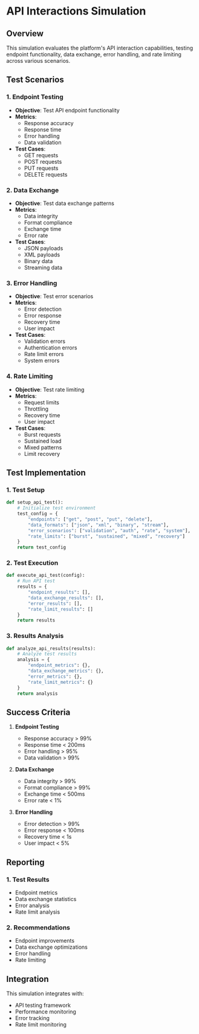 # API Interactions Simulation

## Overview

This simulation evaluates the platform's API interaction capabilities, testing endpoint functionality, data exchange, error handling, and rate limiting across various scenarios.

## Test Scenarios

### 1. Endpoint Testing
- **Objective**: Test API endpoint functionality
- **Metrics**:
  - Response accuracy
  - Response time
  - Error handling
  - Data validation
- **Test Cases**:
  - GET requests
  - POST requests
  - PUT requests
  - DELETE requests

### 2. Data Exchange
- **Objective**: Test data exchange patterns
- **Metrics**:
  - Data integrity
  - Format compliance
  - Exchange time
  - Error rate
- **Test Cases**:
  - JSON payloads
  - XML payloads
  - Binary data
  - Streaming data

### 3. Error Handling
- **Objective**: Test error scenarios
- **Metrics**:
  - Error detection
  - Error response
  - Recovery time
  - User impact
- **Test Cases**:
  - Validation errors
  - Authentication errors
  - Rate limit errors
  - System errors

### 4. Rate Limiting
- **Objective**: Test rate limiting
- **Metrics**:
  - Request limits
  - Throttling
  - Recovery time
  - User impact
- **Test Cases**:
  - Burst requests
  - Sustained load
  - Mixed patterns
  - Limit recovery

## Test Implementation

### 1. Test Setup
```python
def setup_api_test():
    # Initialize test environment
    test_config = {
        "endpoints": ["get", "post", "put", "delete"],
        "data_formats": ["json", "xml", "binary", "stream"],
        "error_scenarios": ["validation", "auth", "rate", "system"],
        "rate_limits": ["burst", "sustained", "mixed", "recovery"]
    }
    return test_config
```

### 2. Test Execution
```python
def execute_api_test(config):
    # Run API test
    results = {
        "endpoint_results": [],
        "data_exchange_results": [],
        "error_results": [],
        "rate_limit_results": []
    }
    return results
```

### 3. Results Analysis
```python
def analyze_api_results(results):
    # Analyze test results
    analysis = {
        "endpoint_metrics": {},
        "data_exchange_metrics": {},
        "error_metrics": {},
        "rate_limit_metrics": {}
    }
    return analysis
```

## Success Criteria

1. **Endpoint Testing**
   - Response accuracy > 99%
   - Response time < 200ms
   - Error handling > 95%
   - Data validation > 99%

2. **Data Exchange**
   - Data integrity > 99%
   - Format compliance > 99%
   - Exchange time < 500ms
   - Error rate < 1%

3. **Error Handling**
   - Error detection > 99%
   - Error response < 100ms
   - Recovery time < 1s
   - User impact < 5%

## Reporting

### 1. Test Results
- Endpoint metrics
- Data exchange statistics
- Error analysis
- Rate limit analysis

### 2. Recommendations
- Endpoint improvements
- Data exchange optimizations
- Error handling
- Rate limiting

## Integration

This simulation integrates with:
- API testing framework
- Performance monitoring
- Error tracking
- Rate limit monitoring
